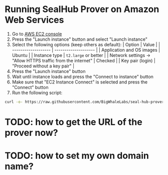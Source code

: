 # Running SealHub Prover on Amazon Web Services

1. Go to [AWS EC2 console](https://us-east-1.console.aws.amazon.com/ec2/)
2. Press the "Launch instance" button and select "Launch instance"
3. Select the following options (keep others as default):
   | Option | Value |
   | ------------------- | -------------------- |
   | Application and OS images | Ubuntu |
   | Instance type | `t2.large` or better |
   | Network settings -> "Allow HTTPS traffic from the internet" | Checked |
   | Key pair (login) | "Proceed without a key pair" |
4. Press the "Launch instance" button
5. Wait until instance loads and press the "Connect to instance" button
6. Make sure that "EC2 Instance Connect" is selected and press the "Connect" button
7. Run the following script:

```bash
curl -o- https://raw.githubusercontent.com/BigWhaleLabs/seal-hub-prover/main/scripts/install.sh | bash
```

# TODO: how to get the URL of the prover now?

# TODO: how to set my own domain name?
